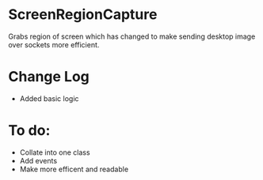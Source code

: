 # ScreenRegionCapture
Grabs region of screen which has changed to make sending desktop image over sockets more efficient. 

# Change Log
- Added basic logic

# To do:
- Collate into one class
- Add events
- Make more efficent and readable
